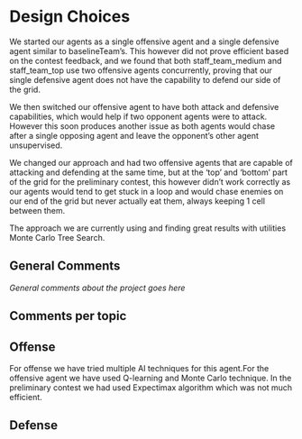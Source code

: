 # Design Choices
We started our agents as a single offensive agent and a single defensive agent similar to baselineTeam’s. This however did not prove efficient based on the contest feedback, and we found that both staff_team_medium and staff_team_top use two offensive agents concurrently, proving that our single defensive agent does not have the capability to defend our side of the grid.

We then switched our offensive agent to have both attack and defensive capabilities, which would help if two opponent agents were to attack. However this soon produces another issue as both agents would chase after a single opposing agent and leave the opponent’s other agent unsupervised.

We changed our approach and had two offensive agents that are capable of attacking and defending at the same time, but at the ‘top’ and ‘bottom’ part of the grid for the preliminary contest, this however didn’t work correctly as our agents would tend to get stuck in a loop and would chase enemies on our end of the grid but never actually eat them, always keeping 1 cell between them.

The approach we are currently using and finding great results with utilities Monte Carlo Tree Search.
## General Comments

_General comments about the project goes here_

## Comments per topic

## Offense
For offense we have tried multiple AI techniques for this agent.For the offensive agent we have used Q-learning and Monte Carlo technique.
In the preliminary contest we had used Expectimax algorithm which was not much efficient. 

## Defense

